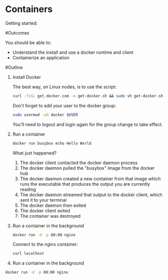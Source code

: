 # Containers

Getting started:

#Outcomes

You should be able to:

- Understand the install and use a docker runtime and client
- Containerize an application

#Outline
1. Install Docker

    The best way, on Linux nodes, is to use the script:
    
    ```bash
    curl -fsSL get.docker.com -o get-docker.sh && sudo sh get-docker.sh && sudo systemctl start docker && sudo systemctl enable docker
    ```
    
    Don't forget to add your user to the docker group:
    
    ```bash
    sudo usermod -aG docker $USER
    ```
    
    You'll need to logout and login again for the group change to take effect.

2. Run a container

    ```bash
    docker run busybox echo Hello World
    ```
    
    What just happened?
        
    1. The docker client contacted the docker daemon process
    2. The docker daemon pulled the "busybox" image from the docker hub
    3. The docker daemon created a new container from that image which runs the executable that produces the output you are currently reading
    4. The docker daemon streamed that output to the docker client, which sent it to your terminal
    5. The docker daemon then exited
    6. The docker client exited
    7. The container was destroyed


3. Run a container in the background

    ```bash
    docker run -d -p 80:80 nginx
    ```
    
    Connect to the nginx container:
    
    ```bash
    curl localhost
    ```
    
4. Run a container in the background

```bash
docker run -d -p 80:80 nginx
```
